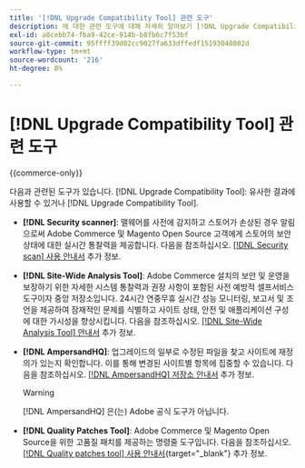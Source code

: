 ```yaml
---
title: '[!DNL Upgrade Compatibility Tool] 관련 도구'
description: 에 대한 관련 도구에 대해 자세히 알아보기 [!DNL Upgrade Compatibility Tool] Adobe Commerce 프로젝트에서.
exl-id: a8cebb74-fba9-42ce-914b-b8fb6c7f53bf
source-git-commit: 95ffff39d82cc9027fa633dffedf15193040802d
workflow-type: tm+mt
source-wordcount: '216'
ht-degree: 0%

---
```


# [!DNL Upgrade Compatibility Tool] 관련 도구

{{commerce-only}}

다음과 관련된 도구가 있습니다. [!DNL Upgrade Compatibility Tool]: 유사한 결과에 사용할 수 있거나 [!DNL Upgrade Compatibility Tool].

- **[!DNL Security scanner]**: 맬웨어를 사전에 감지하고 스토어가 손상된 경우 알림으로써 Adobe Commerce 및 Magento Open Source 고객에게 스토어의 보안 상태에 대한 실시간 통찰력을 제공합니다. 다음을 참조하십시오. [[!DNL Security scan] 사용 안내서](https://docs.magento.com/user-guide/magento/security-scan.html) 추가 정보.

- **[!DNL Site-Wide Analysis Tool]**: Adobe Commerce 설치의 보안 및 운영을 보장하기 위한 자세한 시스템 통찰력과 권장 사항이 포함된 사전 예방적 셀프서비스 도구이자 중앙 저장소입니다. 24시간 연중무휴 실시간 성능 모니터링, 보고서 및 조언을 제공하여 잠재적인 문제를 식별하고 사이트 상태, 안전 및 애플리케이션 구성에 대한 가시성을 향상시킵니다. 다음을 참조하십시오. [[!DNL Site-Wide Analysis Tool] 안내서](../../tools/site-wide-analysis-tool/intro.md) 추가 정보.

- **[!DNL AmpersandHQ]**: 업그레이드의 일부로 수정된 파일을 찾고 사이트에 재정의가 있는지 확인합니다. 이를 통해 변경된 사이트별 항목에 집중할 수 있습니다. 다음을 참조하십시오. [[!DNL AmpersandHQ] 저장소 안내서](https://github.com/AmpersandHQ) 추가 정보.

  >[!WARNING]
  >
  >[!DNL AmpersandHQ] 은(는) Adobe 공식 도구가 아닙니다.

- **[!DNL Quality Patches Tool]**: Adobe Commerce 및 Magento Open Source을 위한 고품질 패치를 제공하는 명령줄 도구입니다. 다음을 참조하십시오. [[!DNL Quality patches tool] 사용 안내서](https://experienceleague.adobe.com/tools/commerce-quality-patches/index.html){target="_blank"} 추가 정보.
